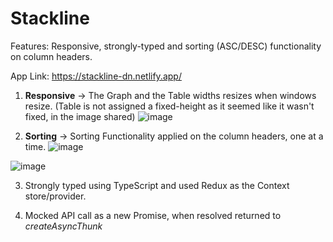 # Stackline

Features: Responsive, strongly-typed and sorting (ASC/DESC) functionality on column headers. 

App Link: https://stackline-dn.netlify.app/

1) **Responsive** -> The Graph and the Table widths resizes when windows resize. (Table is not assigned a fixed-height as it seemed like it wasn't fixed, in the image shared)
![image](https://user-images.githubusercontent.com/55752222/196258488-5e102381-bedb-44c2-8ce2-69e0d4d61f08.png)

2) **Sorting** -> Sorting Functionality applied on the column headers, one at a time. 
![image](https://user-images.githubusercontent.com/55752222/196259018-aad4e4a4-1135-4e16-86af-760d7f9bf584.png)

![image](https://user-images.githubusercontent.com/55752222/196259107-988bb3ac-a130-4300-8f05-c12a0c5da3e2.png)

3) Strongly typed using TypeScript and used Redux as the Context store/provider. 

4) Mocked API call as a new Promise, when resolved returned to *createAsyncThunk*

